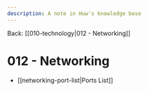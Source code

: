 ```yaml
---
description: A note in Huw's knowledge base
---
```


Back: [[010-technology|012 - Networking]]

# 012 - Networking

- [[networking-port-list|Ports List]]